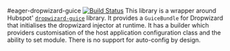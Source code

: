 #eager-dropwizard-guice [![Build Status](https://travis-ci.org/alphagov/eager-dropwizard-guice.svg?branch=master)](https://travis-ci.org/alphagov/eager-dropwizard-guice)
This library is a wrapper around Hubspot' [`dropwizard-guice`](http://www.github.com/hubspot/dropwizard-guice) library. It provides a `GuiceBundle` for Dropwizard that initialises the dropwizard injector at runtime. It has a builder which providers customisation of the host application configuration class and the ability to set module. There is no support for auto-config by design.
